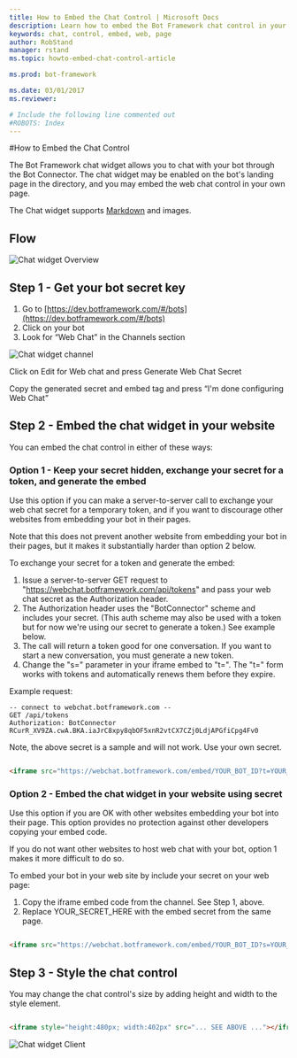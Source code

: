 ```yaml
---
title: How to Embed the Chat Control | Microsoft Docs
description: Learn how to embed the Bot Framework chat control in your web page.
keywords: chat, control, embed, web, page
author: RobStand
manager: rstand
ms.topic: howto-embed-chat-control-article

ms.prod: bot-framework

ms.date: 03/01/2017
ms.reviewer:

# Include the following line commented out
#ROBOTS: Index
---
```

#How to Embed the Chat Control

The Bot Framework chat widget allows you to chat with your bot through the Bot Connector. The chat widget may be enabled on the bot's landing page in the directory, and you may embed the web chat control in your own page.

The Chat widget supports [Markdown](https://en.wikipedia.org/wiki/Markdown) and images.

## Flow
![Chat widget Overview](~/media/chatwidget-overview.png)

## Step 1 - Get your bot secret key
1. Go to [https://dev.botframework.com/#/bots](https://dev.botframework.com/#/bots)
2. Click on your bot
3. Look for “Web Chat” in the Channels section

![Chat widget channel](~/media/chatwidget-channel.png)

Click on Edit for Web chat and press Generate Web Chat Secret

Copy the generated secret and embed tag and press “I'm done configuring Web Chat”

## Step 2 - Embed the chat widget in your website

You can embed the chat control in either of these ways:

### Option 1 - Keep your secret hidden, exchange your secret for a token, and generate the embed

Use this option if you can make a server-to-server call to exchange your web chat secret for a temporary token,
and if you want to discourage other websites from embedding your bot in their pages.

Note that this does not prevent another website from embedding your bot in their pages, but it makes it substantially
harder than option 2 below.

To exchange your secret for a token and generate the embed:

1. Issue a server-to-server GET request to "https://webchat.botframework.com/api/tokens" and pass your web chat secret as the Authorization header.
2. The Authorization header uses the "BotConnector" scheme and includes your secret. (This auth scheme may also be used with a token but for now we're using our secret to generate a token.) See example below.
3. The call will return a token good for one conversation. If you want to start a new conversation, you must generate a new token.
4. Change the "s=" parameter in your iframe embed to "t=". The "t=" form works with tokens and automatically renews them before they expire.

Example request:

    -- connect to webchat.botframework.com --
    GET /api/tokens
    Authorization: BotConnector RCurR_XV9ZA.cwA.BKA.iaJrC8xpy8qbOF5xnR2vtCX7CZj0LdjAPGfiCpg4Fv0

Note, the above secret is a sample and will not work. Use your own secret.

```html

<iframe src="https://webchat.botframework.com/embed/YOUR_BOT_ID?t=YOUR_TOKEN_HERE"></iframe>

```

### Option 2 - Embed the chat widget in your website using secret

Use this option if you are OK with other websites embedding your bot into their page. This option provides no protection against
other developers copying your embed code.

If you do not want other websites to host web chat with your bot, option 1 makes it more difficult to do so.

To embed your bot in your web site by include your secret on your web page:

1. Copy the iframe embed code from the channel. See Step 1, above.
2. Replace YOUR_SECRET_HERE with the embed secret from the same page.

```html

<iframe src="https://webchat.botframework.com/embed/YOUR_BOT_ID?s=YOUR_SECRET_HERE"></iframe>

```

## Step 3 - Style the chat control

You may change the chat control's size by adding height and width to the style element.

```html

<iframe style="height:480px; width:402px" src="... SEE ABOVE ..."></iframe>

```

![Chat widget Client](/en-us/images/chatwidget/chatwidget-client.png)
